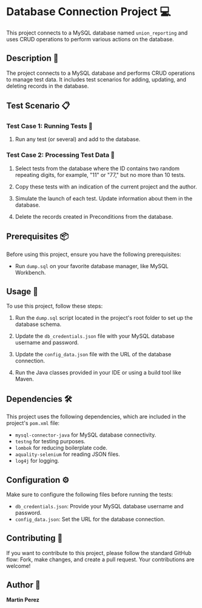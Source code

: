 # Database Connection Project 💻

This project connects to a MySQL database named `union_reporting` and uses CRUD operations to perform various actions on the database.


## Description 📄

The project connects to a MySQL database and performs CRUD operations to manage test data. It includes test scenarios for adding, updating, and deleting records in the database.

## Test Scenario 📋

### Test Case 1: Running Tests 🏃

1. Run any test (or several) and add to the database.

### Test Case 2: Processing Test Data 🔄

1. Select tests from the database where the ID contains two random repeating digits, for example, "11" or "77," but no more than 10 tests.

2. Copy these tests with an indication of the current project and the author.

3. Simulate the launch of each test. Update information about them in the database.

4. Delete the records created in Preconditions from the database.

## Prerequisites 📦

Before using this project, ensure you have the following prerequisites:

- Run `dump.sql` on your favorite database manager, like MySQL Workbench.

## Usage 🚀

To use this project, follow these steps:

1. Run the `dump.sql` script located in the project's root folder to set up the database schema.

2. Update the `db_credentials.json` file with your MySQL database username and password.

3. Update the `config_data.json` file with the URL of the database connection.

4. Run the Java classes provided in your IDE or using a build tool like Maven.

## Dependencies 🛠️

This project uses the following dependencies, which are included in the project's `pom.xml` file:

- `mysql-connector-java` for MySQL database connectivity.
- `testng` for testing purposes.
- `lombok` for reducing boilerplate code.
- `aquality-selenium` for reading JSON files.
- `log4j` for logging.

## Configuration ⚙️

Make sure to configure the following files before running the tests:

- `db_credentials.json`: Provide your MySQL database username and password.
- `config_data.json`: Set the URL for the database connection.

## Contributing 🤝

If you want to contribute to this project, please follow the standard GitHub flow: Fork, make changes, and create a pull request. Your contributions are welcome!

## Author 👤

**Martin Perez**

